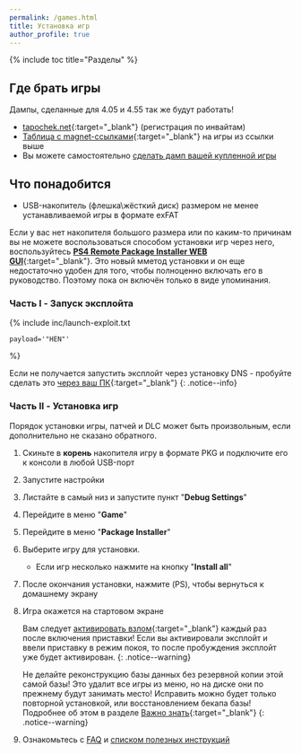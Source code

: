 ```yaml
---
permalink: /games.html
title: Установка игр
author_profile: true
---
```

{% include toc title="Разделы" %}

## Где брать игры

Дампы, сделанные для 4.05 и 4.55 так же будут работать!

+ [tapochek.net](https://tapochek.net/viewforum.php?f=910){:target="_blank"} (регистрация по инвайтам)
+ [Таблица с magnet-ссылками](http://pkg.customfw.xyz){:target="_blank"} на игры из ссылки выше
+ Вы можете самостоятельно [сделать дамп вашей купленной игры](game-dumps)
	
## Что понадобится

* USB-накопитель (флешка\жёсткий диск) размером не менее устанавливаемой игры в формате exFAT

Если у вас нет накопителя большого размера или по каким-то причинам вы не можете воспользоваться способом установки игр через него, воспользуйтесь [**PS4 Remote Package Installer WEB GUI**](https://4pda.ru/forum/index.php?showtopic=885825&st=6220#entry78285544){:target="_blank"}. Это новый мметод установки и он еще недостаточно удобен для того, чтобы полноценно включать его в руководство. Поэтому пока он включён только в виде упоминания.
	
### Часть I - Запуск эксплойта

{% include inc/launch-exploit.txt 

	payload='"HEN"'

%}

Если не получается запустить эксплойт через установку DNS - пробуйте сделать это [через ваш ПК](payloads){:target="_blank"}
{: .notice--info}
	
### Часть II - Установка игр

Порядок установки игры, патчей и DLC может быть произвольным, если дополнительно не сказано обратного. 

1. Скиньте в **корень** накопителя игру в формате PKG и подключите его к консоли в любой USB-порт
1. Запустите настройки
1. Листайте в самый низ и запустите пункт "**Debug Settings**"
1. Перейдите в меню "**Game**"
1. Перейдите в меню "**Package Installer**"
1. Выберите игру для установки. 
	* Если игр несколько нажмите на кнопку "**Install all**"
1. После окончания установки, нажмите (PS), чтобы вернуться к домашнему экрану
1. Игра окажется на стартовом экране

	Вам следует [активировать взлом](/start-hen#%D0%A7%D0%B0%D1%81%D1%82%D1%8C-iii---%D0%97%D0%B0%D0%BF%D1%83%D1%81%D0%BA-%D1%8D%D0%BA%D1%81%D0%BF%D0%BB%D0%BE%D0%B9%D1%82%D0%B0){:target="_blank"} каждый раз после включения приставки! Если вы активировали эксплойт и ввели приставку в режим покоя, то после пробуждения эксплойт уже будет активирован. 
	{: .notice--warning}
	
	Не делайте реконструкцию базы данных без резервной копии этой самой базы! Это удалит все игры из меню, но на диске они по прежнему будут занимать место! Исправить можно будет только повторной установкой, или восстановлением бекапа базы! Подробнее об этом в разделе [Важно знать](info){:target="_blank"}
	{: .notice--warning}

1. Ознакомьтесь с [FAQ](faq) и [списком полезных инструкций](addons)